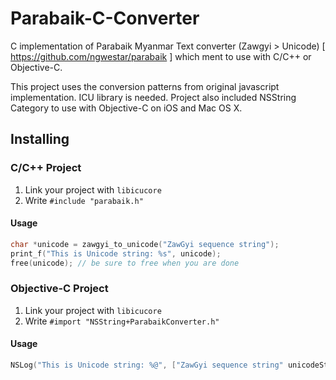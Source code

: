 Parabaik-C-Converter
====================

C implementation of Parabaik Myanmar Text converter (Zawgyi > Unicode) [ https://github.com/ngwestar/parabaik ] which ment to use with C/C++ or Objective-C.

This project uses the conversion patterns from original javascript implementation. ICU library is needed. Project also included NSString Category to use with Objective-C on iOS and Mac OS X.

Installing
----------

### C/C++ Project
1. Link your project with `libicucore`
2. Write `#include "parabaik.h"`

#### Usage
```c
char *unicode = zawgyi_to_unicode("ZawGyi sequence string");
print_f("This is Unicode string: %s", unicode);
free(unicode); // be sure to free when you are done
```

### Objective-C Project
1. Link your project with `libicucore`
2. Write `#import "NSString+ParabaikConverter.h"`

#### Usage
```objectivec
NSLog("This is Unicode string: %@", ["ZawGyi sequence string" unicodeString]);
```
